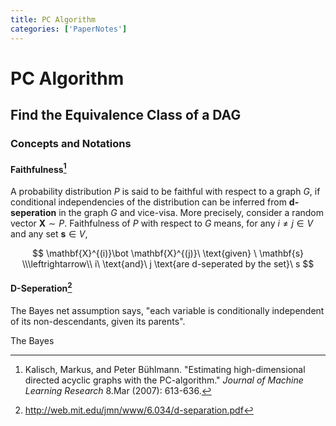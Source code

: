 ```yaml
---
title: PC Algorithm
categories: ['PaperNotes']
---
```


# PC Algorithm

## Find the Equivalence Class of a DAG

### Concepts and Notations

#### Faithfulness[^jmlr2005]

A probability distribution $P$ is said to be faithful with respect to a graph $G$, if conditional independencies of the distribution can be inferred from **d-seperation** in the graph $G$ and vice-visa. More precisely, consider a random vector $\mathbf{X}\sim P$. Faithfulness of $P$ with respect to $G$ means, for any $i\ne j\in V$ and any set $\mathbf{s}\in V$,

$$
\mathbf{X}^{(i)}\bot \mathbf{X}^{(j)}\ \text{given} \ \mathbf{s}
\\\leftrightarrow\\
i\ \text{and}\ j \text{are d-seperated by the set}\ s
$$

 

#### D-Seperation[^mit6.034]

The Bayes net assumption says, "each variable is conditionally independent of its non-descendants, given its parents".



The Bayes

[^jmlr2005]: Kalisch, Markus, and Peter Bühlmann. "Estimating high-dimensional directed acyclic graphs with the PC-algorithm." *Journal of Machine Learning Research* 8.Mar (2007): 613-636.
[^mit6.034]: http://web.mit.edu/jmn/www/6.034/d-separation.pdf